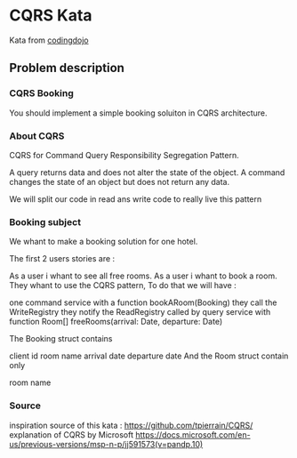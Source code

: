 # CQRS Kata

Kata from [codingdojo](https://codingdojo.org/kata/CQRS_Booking/)

## Problem description
### CQRS Booking
You should implement a simple booking soluiton in CQRS architecture.

### About CQRS
CQRS for Command Query Responsibility Segregation Pattern.

A query returns data and does not alter the state of the object. A command changes the state of an object but does not return any data.

We will split our code in read ans write code to really live this pattern

### Booking subject
We whant to make a booking solution for one hotel.

The first 2 users stories are :

As a user i whant to see all free rooms.
As a user i whant to book a room.
They whant to use the CQRS pattern, To do that we will have :

one command service with a function bookARoom(Booking) they call the WriteRegistry they notify the ReadRegistry called by query service with function Room[] freeRooms(arrival: Date, departure: Date)

The Booking struct contains

client id
room name
arrival date
departure date
And the Room struct contain only

room name

### Source
inspiration source of this kata : https://github.com/tpierrain/CQRS/
explanation of CQRS by Microsoft https://docs.microsoft.com/en-us/previous-versions/msp-n-p/jj591573(v=pandp.10)